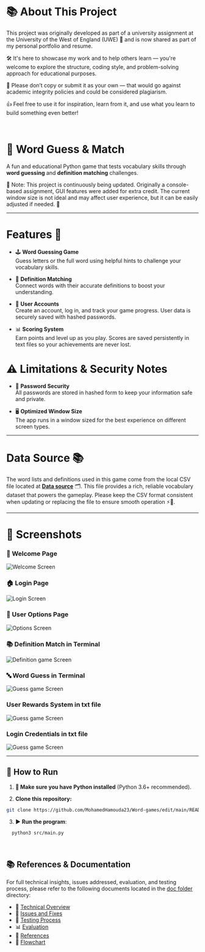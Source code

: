 # 📚 About This Project

This project was originally developed as part of a university assignment at the University of the West of England (UWE) 🏫 and is now shared as part of my personal portfolio and resume.

🛠️ It's here to showcase my work and to help others learn — you're welcome to explore the structure, coding style, and problem-solving approach for educational purposes.

🚫 Please don’t copy or submit it as your own — that would go against academic integrity policies and could be considered plagiarism.

👍 Feel free to use it for inspiration, learn from it, and use what you learn to build something even better!

<br>

# 🎯 Word Guess & Match  

A fun and educational Python game that tests vocabulary skills through **word guessing** and **definition matching** challenges.

📝 Note: This project is continuously being updated.
Originally a console-based assignment, GUI features were added for extra credit.
The current window size is not ideal and may affect user experience, but it can be easily adjusted if needed. 🙂

---

# Features 🎯

* 🕹️ **Word Guessing Game**  
  Guess letters or the full word using helpful hints to challenge your vocabulary skills.

* 🔗 **Definition Matching**  
  Connect words with their accurate definitions to boost your understanding.

* 👥 **User Accounts**  
  Create an account, log in, and track your game progress. User data is securely saved with hashed passwords.

* 📊 **Scoring System**  
  Earn points and level up as you play. Scores are saved persistently in text files so your achievements are never lost.

# ⚠️ Limitations & Security Notes

* 🔐 **Password Security**  
  All passwords are stored in hashed form to keep your information safe and private.

* 🖥️ **Optimized Window Size**  
  The app runs in a window sized for the best experience on different screen types.

---

# Data Source 📚

The word lists and definitions used in this game come from the local CSV file located at **[Data source](/src/CSWords.csv)**  🗂️. This file provides a rich, reliable vocabulary dataset that powers the gameplay. Please keep the CSV format consistent when updating or replacing the file to ensure smooth operation ⚡️🔄.

---


# 📸 Screenshots

### 👋 Welcome Page
![Welcome Screen](assets/Welcome.png)

### 🏠 Login Page
![Login Screen](assets/Login.png)

### 👤 User Options Page
![Options Screen](assets/Options.png)

### 📚 Definition Match in Terminal
![Definition game Screen](assets/Definition_game.png)

### 🔤 Word Guess in Terminal
 ![Guess game Screen](assets/Guess_game.png)

 ### User Rewards System in txt file
  ![Guess game Screen](assets/Rewards_System.png)

 ### Login Credentials in txt file
  ![Guess game Screen](assets/Login_Credentials.png)

 

---

## 🚀 How to Run  
1. **🧰 Make sure you have Python installed** (Python 3.6+ recommended).
   
2. **Clone this repository:**
```bash
git clone https://github.com/MohamedHamouda23/Word-games/edit/main/README.md
```

3. **▶️ Run the program**:

```bash
  python3 src/main.py
```

<br>

## 📚 References & Documentation

For full technical insights, issues addressed, evaluation, and testing process, please refer to the following documents located in the [doc folder](./doc/) directory:

- 📄 [Technical Overview](./doc/Technical%20Overview.pdf)  
- 🐞 [Issues and Fixes](./doc/Issues%20and%20Fixes.pdf)  
- 🧪 [Testing Process](./doc/Testing%20process.pdf)  
- 📊 [Evaluation](./doc/Evaluation.pdf)  
- 🔗 [References](./doc/References.pdf)  
- 🔁 [Flowchart](./doc/Flowchart.pdf)  

